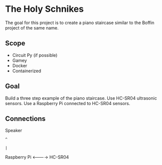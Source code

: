 # The Holy Schnikes

The goal for this project is to create a piano staircase similar to the Boffin project of the same name.


## Scope

- Circuit Py (if possible)
- Gamey
- Docker
- Containerized


## Goal

Build a three step example of the piano staircase. Use HC-SR04 ultrasonic sensors. Use a Raspberry Pi connected to HC-SR04 sensors.


## Connections

 Speaker

    ^

    |
    
Raspberry Pi <----> HC-SR04
